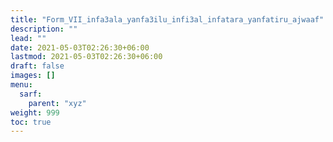 ```yaml
---
title: "Form_VII_infa3ala_yanfa3ilu_infi3al_infatara_yanfatiru_ajwaaf"
description: ""
lead: ""
date: 2021-05-03T02:26:30+06:00
lastmod: 2021-05-03T02:26:30+06:00
draft: false
images: []
menu: 
  sarf:
    parent: "xyz"
weight: 999
toc: true
---
```




